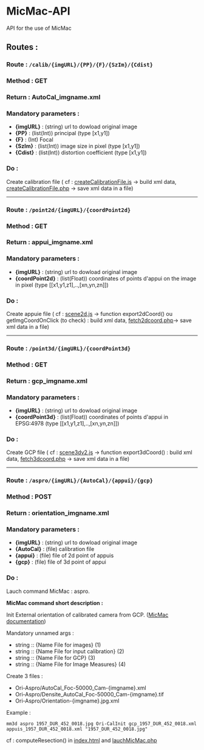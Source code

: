 # MicMac-API
API for the use of MicMac

## Routes :
### Route : `/calib/{imgURL}/{PP}/{F}/{SzIm}/{Cdist}`
### Method : **GET**
### Return : AutoCal_imgname.xml
### Mandatory parameters :
- **{imgURL}** : (string) url to dowload original image
- **{PP}** : (list(Int)) principal (type [x1,y1])
- **{F}** : (Int) Focal 
- **{SzIm}** : (list(Int)) image size in pixel (type [x1,y1])
- **{Cdist}** : (list(Int)) distortion coefficient (type [x1,y1])
### Do :
Create calibration file ( cf : [createCalibrationFile.js](https://github.com/ThomasDBM/alegoria/blob/clean2/js/createCalibrationFile.js) -> build xml data, [createCalibrationFile.php](https://github.com/ThomasDBM/alegoria/blob/clean2/php/createCalibrationFile.php) -> save xml data in a file)
- - - 
### Route : `/point2d/{imgURL}/{coordPoint2d}`
### Method : **GET**
### Return : appui_imgname.xml
### Mandatory parameters :
- **{imgURL}** : (string) url to dowload original image
- **{coordPoint2d}** : (list(Float)) coordinates of points d'appui on the image in pixel (type [[x1,y1,z1],..,[xn,yn,zn]])
### Do :
Create appuie file ( cf : [scene2d.js](https://github.com/ThomasDBM/alegoria/blob/clean2/js/scene2d.js) -> function export2dCoord() ou getImgCoordOnClick (to check) : build xml data, [fetch2dcoord.php](https://github.com/ThomasDBM/alegoria/blob/clean2/php/fetch2dcoord.php)-> save xml data in a file)
- - - 
### Route : `/point3d/{imgURL}/{coordPoint3d}`
### Method : **GET**
### Return : gcp_imgname.xml
### Mandatory parameters :
- **{imgURL}** : (string) url to dowload original image
- **{coordPoint3d}** : (list(Float)) coordinates of points d'appui in EPSG:4978 (type [[x1,y1,z1],..,[xn,yn,zn]])
### Do :
Create GCP file ( cf : [scene3dv2.js](https://github.com/ThomasDBM/alegoria/blob/clean2/js/scene3dv2.js) -> function export3dCoord() : build xml data, [fetch3dcoord.php](https://github.com/ThomasDBM/alegoria/blob/clean2/php/fetch3dcoord.php) -> save xml data in a file) 
- - -    
### Route : `/aspro/{imgURL}/{AutoCal}/{appui}/{gcp}`
### Method : **POST**
### Return : orientation_imgname.xml
### Mandatory parameters :
- **{imgURL}** : (string) url to dowload original image
- **{AutoCal}** : (file) calibration file
- **{appui}** : (file) file of 2d point of appuis
- **{gcp}** : (file) file of 3d point of appui
### Do :
Lauch command MicMac : aspro.

**MicMac command short description :**

Init External orientation of calibrated camera from GCP. ([MicMac documentation](https://micmac.ensg.eu/index.php/Aspro))

Mandatory unnamed args :
* string :: {Name File for images} (1)
* string :: {Name File for input calibration} (2)
* string :: {Name File for GCP} (3)
* string :: {Name File for Image Measures} (4)

Create 3 files :
- Ori-Aspro/AutoCal_Foc-50000_Cam-{imgname}.xml
- Ori-Aspro/Densite_AutoCal_Foc-50000_Cam-{imgname}.tif
- Ori-Aspro/Orientation-{imgname}.jpg.xml


Example :
```
mm3d aspro 1957_DUR_452_0018.jpg Ori-CalInit gcp_1957_DUR_452_0018.xml appuis_1957_DUR_452_0018.xml "1957_DUR_452_0018.jpg"
```

cf : computeResection() in [index.html](https://github.com/ThomasDBM/alegoria/blob/clean2/index.html) and [lauchMicMac.php](https://github.com/ThomasDBM/alegoria/blob/clean2/php/launchMicMac.php)
